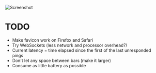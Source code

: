 ![Screenshot](https://raw.github.com/frosas/lag/master/screenshot.png)

# TODO

- Make favicon work on Firefox and Safari
- Try WebSockets (less network and processor overhead?)
- Current latency = time elapsed since the first of the last unresponded pings
- Don't let any space between bars (make it larger)
- Consume as little battery as possible
